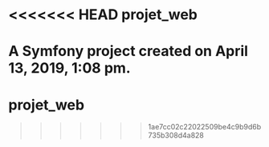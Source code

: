 <<<<<<< HEAD
projet_web
==========

A Symfony project created on April 13, 2019, 1:08 pm.
=======
# projet_web
>>>>>>> 1ae7cc02c22022509be4c9b9d6b735b308d4a828
